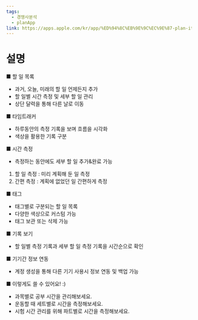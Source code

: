 ```yaml
---
tags:
  - 경쟁사분석
  - planApp
link: https://apps.apple.com/kr/app/%ED%94%8C%EB%9E%9C%EC%9E%87-plan-it-%EC%8B%9C%EA%B0%84-%EC%B8%A1%EC%A0%95-%ED%95%A0-%EC%9D%BC-%EA%B4%80%EB%A6%AC/id1597230661
---
```

# 설명
■ 할 일 목록
- 과거, 오늘, 미래의 할 일 언제든지 추가
- 할 일별 시간 측정 및 세부 할 일 관리
- 상단 달력을 통해 다른 날로 이동

■ 타임트래커
- 하루동안의 측정 기록을 보며 흐름을 시각화
- 색상을 활용한 기록 구분

■ 시간 측정
- 측정하는 동안에도 세부 할 일 추가&완료 가능
1. 할 일 측정 : 미리 계획해 둔 일 측정
2. 간편 측정 : 계획에 없었던 일 간편하게 측정

■ 태그
- 태그별로 구분되는 할 일 목록
- 다양한 색상으로 커스텀 가능
- 태그 보관 또는 삭제 가능

■ 기록 보기
- 할 일별 측정 기록과 세부 할 일 측정 기록을 시간순으로 확인

■ 기기간 정보 연동
- 계정 생성을 통해 다른 기기 사용시 정보 연동 및 백업 가능

■ 이렇게도 쓸 수 있어요! :)
- 과목별로 공부 시간을 관리해보세요.
- 운동할 때 세트별로 시간을 측정해보세요.
- 시험 시간 관리를 위해 파트별로 시간을 측정해보세요.
